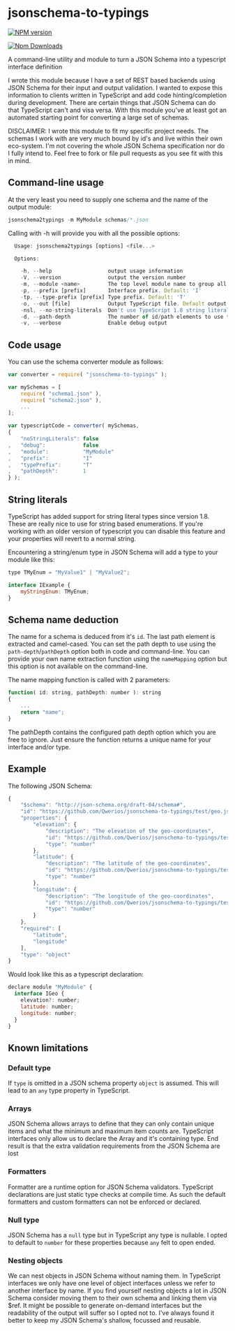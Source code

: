 # jsonschema-to-typings

[![NPM version](https://badge.fury.io/js/jsonschema-to-typings.png)](http://badge.fury.io/js/jsonschema-to-typings)

[![Npm Downloads](https://nodei.co/npm/jsonschema-to-typings.png?downloads=true&stars=true)](https://nodei.co/npm/jsonschema-to-typings.png?downloads=true&stars=true)

A command-line utility and module to turn a JSON Schema into a typescript interface definition

I wrote this module because I have a set of REST based backends using JSON Schema for their input and output validation.
I wanted to expose this information to clients written in TypeScript and add code hinting/completion during development.
There are certain things that JSON Schema can do that TypeScript can't and visa versa.
With this module you've at least got an automated starting point for converting a large set of schemas.

DISCLAIMER: I wrote this module to fit my specific project needs.
The schemas I work with are very much bound by id's and live within their own eco-system.
I'm not covering the whole JSON Schema specification nor do I fully intend to.
Feel free to fork or file pull requests as you see fit with this in mind.

## Command-line usage

At the very least you need to supply one schema and the name of the output module:

```javascript
jsonschema2typings -m MyModule schemas/*.json
```

Calling with -h will provide you with all the possible options:

```javascript
  Usage: jsonschema2typings [options] <file...>

  Options:

    -h, --help                  output usage information
    -V, --version               output the version number
    -m, --module <name>         The top level module name to group all output interfaces
    -p, --prefix [prefix]       Interface prefix. Default: 'I'
    -tp, --type-prefix [prefix] Type prefix. Default: 'T'
    -o, --out [file]            Output TypeScript file. Default output is to STDOUT
    -nsl, --no-string-literals  Don't use TypeScript 1.8 string literals for enums
    -d, --path-depth            The number of id/path elements to use for name resolution. Default: 1
    -v, --verbose               Enable debug output
```

## Code usage

You can use the schema converter module as follows:

```javascript
var converter = require( "jsonschema-to-typings" );

var mySchemas = [
    require( "schema1.json" ),
    require( "schema2.json" ),
    ...
];

var typescriptCode = converter( mySchemas,
{
    "noStringLiterals": false
,   "debug":            false
,   "module":           "MyModule"
,   "prefix":           "I"
,   "typePrefix":       "T"
,   "pathDepth":        1
} );
```

## String literals

TypeScript has added support for string literal types since version 1.8. These are really nice to use for string based enumerations.
If you're working with an older version of typescript you can disable this feature and your properties will revert to a normal string.

Encountering a string/enum type in JSON Schema will add a type to your module like this:

```javascript
type TMyEnum = "MyValue1" | "MyValue2";

interface IExample {
    myStringEnum: TMyEnum;
}
```

## Schema name deduction

The name for a schema is deduced from it's `id`. The last path element is extracted and camel-cased.
You can set the path depth to use using the `path-depth`/`pathDepth` option both in code and command-line.
You can provide your own name extraction function using the `nameMapping` option but this option is not available on the command-line.

The name mapping function is called with 2 parameters:

```javascript
function( id: string, pathDepth: number ): string
{
    ...
    return "name";
}

```

The pathDepth contains the configured path depth option which you are free to ignore.
Just ensure the function returns a unique name for your interface and/or type.

## Example

The following JSON Schema:

```javascript
{
    "$schema": "http://json-schema.org/draft-04/schema#",
    "id": "https://github.com/Qwerios/jsonschema-to-typings/test/geo.json",
    "properties": {
        "elevation": {
            "description": "The elevation of the geo-coordinates",
            "id": "https://github.com/Qwerios/jsonschema-to-typings/test/geo.json/elevation",
            "type": "number"
        },
        "latitude": {
            "description": "The latitude of the geo-coordinates",
            "id": "https://github.com/Qwerios/jsonschema-to-typings/test/geo.json/latitude",
            "type": "number"
        },
        "longitude": {
            "description": "The longitude of the geo-coordinates",
            "id": "https://github.com/Qwerios/jsonschema-to-typings/test/geo.json/longitude",
            "type": "number"
        }
    },
    "required": [
        "latitude",
        "longitude"
    ],
    "type": "object"
}
```

Would look like this as a typescript declaration:

```javascript
declare module "MyModule" {
  interface IGeo {
    elevation?: number;
    latitude: number;
    longitude: number;
  }
}
```

## Known limitations

### Default type

If `type` is omitted in a JSON schema property `object` is assumed. This will lead to an `any` type property in TypeScript.

### Arrays

JSON Schema allows arrays to define that they can only contain unique items and what the minimum and maximum item counts are.
TypeScript interfaces only allow us to declare the Array and it's containing type.
End result is that the extra validation requirements from the JSON Schema are lost

### Formatters

Formatter are a runtime option for JSON Schema validators. TypeScript declarations are just static type checks at compile time.
As such the default formatters and custom formatters can not be enforced or declared.

### Null type

JSON Schema has a `null` type but in TypeScript any type is nullable.
I opted to default to `number` for these properties because `any` felt to open ended.

### Nesting objects

We can nest objects in JSON Schema without naming them.
In TypeScript interfaces we only have one level of object interfaces unless we refer to another interface by name.
If you find yourself nesting objects a lot in JSON Schema consider moving them to their own schema and linking them via $ref.
It might be possible to generate on-demand interfaces but the readability of the output will suffer so I opted not to.
I've always found it better to keep my JSON Schema's shallow, focussed and reusable.
